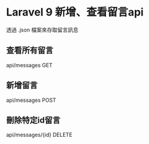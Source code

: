 # Laravel 9 新增、查看留言api

透過 .json 檔案來存取留言訊息

## 查看所有留言
api/messages 
GET

## 新增留言
api/messages 
POST

## 刪除特定id留言
api/messages/{id}
DELETE
